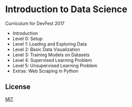# Introduction to Data Science
Curriculum for DevFest 2017
- Introduction
- Level 0: Setup
- Level 1: Loading and Exploring Data
- Level 2: Basic Data Visualization
- Level 3: Training Models on Datasets
- Level 4: Supervised Learning Problem
- Level 5: Unsupervised Learning Problem
- Extras: Web Scraping in Python

## License
[MIT](https://lucasschuermann.com/license.txt)

